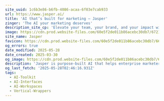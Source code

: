 ```yaml
---
site_uuid: 1c6b3e86-b6fb-4086-acaa-6f03e7cab933
url: https://www.jasper.ai/
title: 'AI that’s built for marketing – Jasper'
zinger: 'The AI your marketing deserves'
description_site_cp: 'Elevate your team, your brand, and your impact with AI thats built for marketing.'
image: https://cdn.prod.website-files.com/60e5f2de011b86acebc30db7/6721362b1fb2e6a2ef070051_Opengraph%20Image%20-%20Main.png
site_name: Jasper
favicon: https://cdn.prod.website-files.com/60e5f2de011b86acebc30db7/666f33302a54fab58083c231_Favicon.png
og_errors: true
date_modified: 2025-05-28
date_created: 2025-03-30
og_image: https://cdn.prod.website-files.com/60e5f2de011b86acebc30db7/6721362b1fb2e6a2ef070051_Opengraph%20Image%20-%20Main.png
description: 'Jasper is purpose-built AI that helps enterprise marketers build AI-powered apps and workflows tied to real business outcomes.'
og_last_fetch: '2025-05-28T02:46:16.931Z'
tags:
  - AI-Toolkit
  - AI-Interfaces
  - AI-Workspaces
  - Vertical-Wrappers
---
```


